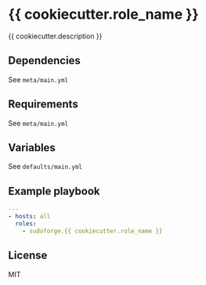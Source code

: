 # {{ cookiecutter.role_name }}

{{ cookiecutter.description }}

## Dependencies

See `meta/main.yml`

## Requirements

See `meta/main.yml`

## Variables

See `defaults/main.yml`

## Example playbook

```yaml
---
- hosts: all
  roles:
    - sudoforge.{{ cookiecutter.role_name }}
```

## License

MIT
